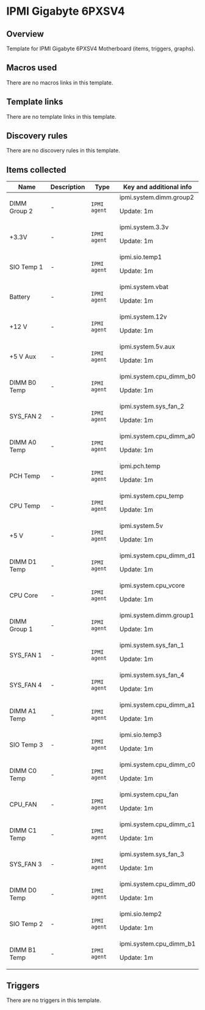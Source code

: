 # IPMI Gigabyte 6PXSV4

## Overview

Template for IPMI Gigabyte 6PXSV4 Motherboard (items, triggers, graphs).



## Macros used

There are no macros links in this template.

## Template links

There are no template links in this template.

## Discovery rules

There are no discovery rules in this template.

## Items collected

|Name|Description|Type|Key and additional info|
|----|-----------|----|----|
|DIMM Group 2|<p>-</p>|`IPMI agent`|ipmi.system.dimm.group2<p>Update: 1m</p>|
|+3.3V|<p>-</p>|`IPMI agent`|ipmi.system.3.3v<p>Update: 1m</p>|
|SIO Temp 1|<p>-</p>|`IPMI agent`|ipmi.sio.temp1<p>Update: 1m</p>|
|Battery|<p>-</p>|`IPMI agent`|ipmi.system.vbat<p>Update: 1m</p>|
|+12 V|<p>-</p>|`IPMI agent`|ipmi.system.12v<p>Update: 1m</p>|
|+5 V Aux|<p>-</p>|`IPMI agent`|ipmi.system.5v.aux<p>Update: 1m</p>|
|DIMM B0 Temp|<p>-</p>|`IPMI agent`|ipmi.system.cpu_dimm_b0<p>Update: 1m</p>|
|SYS_FAN 2|<p>-</p>|`IPMI agent`|ipmi.system.sys_fan_2<p>Update: 1m</p>|
|DIMM A0 Temp|<p>-</p>|`IPMI agent`|ipmi.system.cpu_dimm_a0<p>Update: 1m</p>|
|PCH Temp|<p>-</p>|`IPMI agent`|ipmi.pch.temp<p>Update: 1m</p>|
|CPU Temp|<p>-</p>|`IPMI agent`|ipmi.system.cpu_temp<p>Update: 1m</p>|
|+5 V|<p>-</p>|`IPMI agent`|ipmi.system.5v<p>Update: 1m</p>|
|DIMM D1 Temp|<p>-</p>|`IPMI agent`|ipmi.system.cpu_dimm_d1<p>Update: 1m</p>|
|CPU Core|<p>-</p>|`IPMI agent`|ipmi.system.cpu_vcore<p>Update: 1m</p>|
|DIMM Group 1|<p>-</p>|`IPMI agent`|ipmi.system.dimm.group1<p>Update: 1m</p>|
|SYS_FAN 1|<p>-</p>|`IPMI agent`|ipmi.system.sys_fan_1<p>Update: 1m</p>|
|SYS_FAN 4|<p>-</p>|`IPMI agent`|ipmi.system.sys_fan_4<p>Update: 1m</p>|
|DIMM A1 Temp|<p>-</p>|`IPMI agent`|ipmi.system.cpu_dimm_a1<p>Update: 1m</p>|
|SIO Temp 3|<p>-</p>|`IPMI agent`|ipmi.sio.temp3<p>Update: 1m</p>|
|DIMM C0 Temp|<p>-</p>|`IPMI agent`|ipmi.system.cpu_dimm_c0<p>Update: 1m</p>|
|CPU_FAN|<p>-</p>|`IPMI agent`|ipmi.system.cpu_fan<p>Update: 1m</p>|
|DIMM C1 Temp|<p>-</p>|`IPMI agent`|ipmi.system.cpu_dimm_c1<p>Update: 1m</p>|
|SYS_FAN 3|<p>-</p>|`IPMI agent`|ipmi.system.sys_fan_3<p>Update: 1m</p>|
|DIMM D0 Temp|<p>-</p>|`IPMI agent`|ipmi.system.cpu_dimm_d0<p>Update: 1m</p>|
|SIO Temp 2|<p>-</p>|`IPMI agent`|ipmi.sio.temp2<p>Update: 1m</p>|
|DIMM B1 Temp|<p>-</p>|`IPMI agent`|ipmi.system.cpu_dimm_b1<p>Update: 1m</p>|
## Triggers

There are no triggers in this template.

